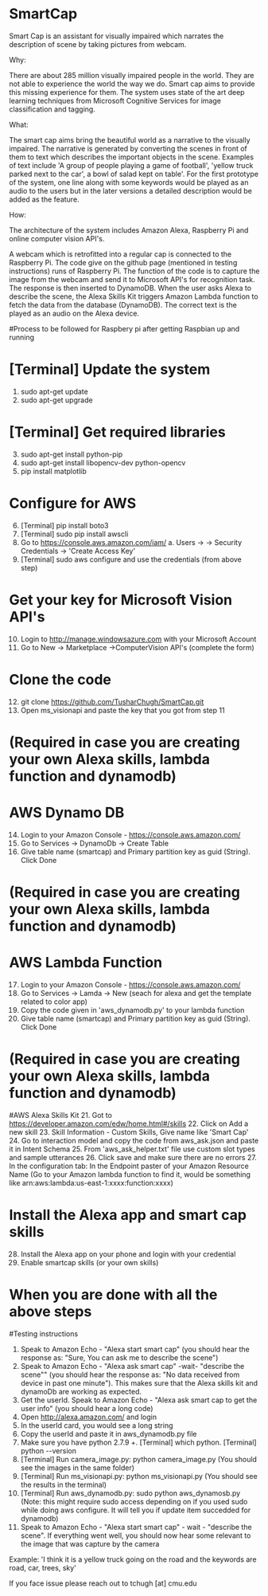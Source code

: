 # SmartCap

Smart Cap is an assistant for visually impaired which narrates the description of scene by taking pictures from webcam.

Why:

There are about 285 million visually impaired people in the world. They are not able to experience the world the way we do. Smart cap aims to provide this missing experience for them. The system uses state of the art deep learning techniques from Microsoft Cognitive Services for image classification and tagging. 

What:

The smart cap aims bring the beautiful world as a narrative to the visually impaired. The narrative is generated by converting the scenes in front of them to text which describes the important objects in the scene. Examples of text include 'A group of people playing a game of football', 'yellow truck parked next to the car', a bowl of salad kept on table'. For the first prototype of the system, one line along with some keywords would be played as an audio to the users but in the later versions a detailed description would be added as the feature.

How:

The architecture of the system includes Amazon Alexa, Raspberry Pi and online computer vision API's. 

A webcam which is retrofitted into a regular cap is connected to the Raspberry Pi. The code give on the github page (mentioned in testing instructions) runs of Raspberry Pi. The function of the code is to capture the image from the webcam and send it to Microsoft API's for recognition task. The response is then inserted to DynamoDB. 
When the user asks Alexa to describe the scene, the Alexa Skills Kit triggers Amazon Lambda function to fetch the data from the database (DynamoDB). The correct text is the played as an audio on the Alexa device.


#Process to be followed for Raspbery pi after getting Raspbian up and running

# [Terminal] Update the system
1. sudo apt-get update
2. sudo apt-get upgrade

# [Terminal] Get required libraries
3. sudo apt-get install python-pip
4. sudo apt-get install libopencv-dev python-opencv
5. pip install matplotlib

# Configure for AWS
6. [Terminal] pip install boto3
7. [Terminal] sudo pip install awscli
8. Go to https://console.aws.amazon.com/iam/
   a. Users -> <yourname> -> Security Credentials -> 'Create Access Key'
9. [Terminal] sudo aws configure and use the credentials (from above step)

# Get your key for Microsoft Vision API's 
10. Login to http://manage.windowsazure.com with your Microsoft Account
11. Go to New -> Marketplace ->ComputerVision API's (complete the form)

# Clone the code
12. git clone https://github.com/TusharChugh/SmartCap.git
13. Open ms_visionapi and paste the key that you got from step 11

# (Required in case you are creating your own Alexa skills, lambda function and dynamodb)
# AWS Dynamo DB
14. Login to your Amazon Console - https://console.aws.amazon.com/
15. Go to Services -> DynamoDb -> Create Table
16. Give table name (smartcap) and Primary partition key as guid (String). Click Done

# (Required in case you are creating your own Alexa skills, lambda function and dynamodb)
# AWS Lambda Function 
17. Login to your Amazon Console - https://console.aws.amazon.com/
18. Go to Services -> Lamda -> New (seach for alexa and get the template related to color app)
19. Copy the code given in 'aws_dynamodb.py' to your lambda function
20. Give table name (smartcap) and Primary partition key as guid (String). Click Done

# (Required in case you are creating your own Alexa skills, lambda function and dynamodb)
#AWS Alexa Skills Kit
21. Got to https://developer.amazon.com/edw/home.html#/skills
22. Click on Add a new skill
23. Skill Information - Custom Skills, Give name like 'Smart Cap'
24. Go to interaction model and copy the code from aws_ask.json and paste it in Intent Schema
25. From 'aws_ask_helper.txt' file use custom slot types and sample utterances
26. Click save and make sure there are no errors
27. In the configuration tab: In the Endpoint paster of your Amazon Resource Name (Go to your Amazon lambda function to find it, would be something like  arn:aws:lambda:us-east-1:xxxx:function:xxxx)

# Install the Alexa app and smart cap skills
28. Install the Alexa app on your phone and login with your credential
29. Enable smartcap skills (or your own skills)

# When you are done with all the above steps
#Testing instructions
1. Speak to Amazon Echo - "Alexa start smart cap" (you should hear the response as: "Sure, You can ask me to describe the scene")
2. Speak to Amazon Echo - "Alexa ask smart cap" -wait- "describe the scene"" (you should hear the response as: "No data received from device in past one minute"). This makes sure that the Alexa skills kit and dynamoDb are working as expected.
3. Get the userId. Speak to Amazon Echo - "Alexa ask smart cap to get the user info" (you should hear a long code)
4. Open http://alexa.amazon.com/ and login
5. In the userId card, you would see a long string
6. Copy the userId and paste it in aws_dynamodb.py file
7. Make sure you have python 2.7.9 +. [Terminal] which python. [Terminal] python --version
8. [Terminal] Run camera_image.py: python camera_image.py (You should see the images in the same folder)
9. [Terminal] Run ms_visionapi.py: python ms_visionapi.py (You should see the results in the terminal)
10. [Terminal] Run aws_dynamodb.py: sudo python aws_dynamosb.py (Note: this might require sudo access depending on if you used sudo while doing aws configure. It will tell you if update item succedded for dynamodb)
11. Speak to Amazon Echo - "Alexa start smart cap" - wait - "describe the scene". If everything went well, you should now hear some relevant to the image that was capture by the camera 

Example: 'I think it is a yellow truck going on the road and the keywords are road, car, trees, sky'

If you face issue please reach out to tchugh [at] cmu.edu









